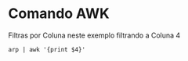 # Comando AWK
Filtras por Coluna neste exemplo filtrando a Coluna 4
```shell
arp | awk '{print $4}'
```